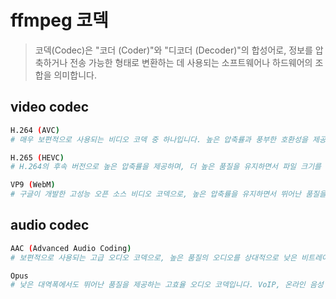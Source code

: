 # ffmpeg 코덱

> 코덱(Codec)은 "코더 (Coder)"와 "디코더 (Decoder)"의 합성어로, 정보를 압축하거나 전송 가능한 형태로 변환하는 데 사용되는 소프트웨어나 하드웨어의 조합을 의미합니다.

## video codec

```sh
H.264 (AVC)
# 매우 보편적으로 사용되는 비디오 코덱 중 하나입니다. 높은 압축률과 풍부한 호환성을 제공합니다. 대부분의 브라우저와 장치에서 지원됩니다.

H.265 (HEVC)
# H.264의 후속 버전으로 높은 압축률을 제공하며, 더 높은 품질을 유지하면서 파일 크기를 줄일 수 있습니다. 그러나 일부 브라우저 및 장치에서는 지원이 제한적일 수 있습니다.

VP9 (WebM)
# 구글이 개발한 고성능 오픈 소스 비디오 코덱으로, 높은 압축률을 유지하면서 뛰어난 품질을 제공합니다. 주로 YouTube 등에서 사용됩니다.
```

## audio codec

```sh
AAC (Advanced Audio Coding)
# 보편적으로 사용되는 고급 오디오 코덱으로, 높은 품질의 오디오를 상대적으로 낮은 비트레이트로 압축합니다. 대부분의 브라우저와 장치에서 지원됩니다.

Opus
# 낮은 대역폭에서도 뛰어난 품질을 제공하는 고효율 오디오 코덱입니다. VoIP, 온라인 음성 및 비디오 통화, 실시간 스트리밍 등에서 사용됩니다.
```
